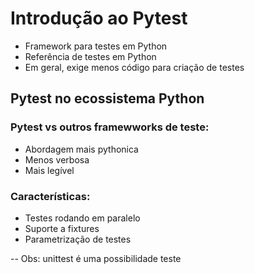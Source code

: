 # Introdução ao Pytest
  
  - Framework para testes em Python
  - Referência de testes em Python
  - Em geral, exige menos código para criação de testes

## Pytest no ecossistema Python

### Pytest vs outros framewworks de teste:

- Abordagem mais pythonica
- Menos verbosa
- Mais legível

### Características:

- Testes rodando em paralelo
- Suporte a fixtures
- Parametrização de testes

-- Obs: unittest é uma possibilidade teste 